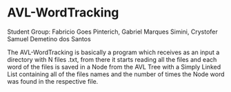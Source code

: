 # AVL-WordTracking

Student Group:
Fabricio Goes Pinterich,
Gabriel Marques Simini,
Crystofer Samuel Demetino dos Santos

The AVL-WordTracking is basically a program which receives as an input a directory with N files .txt,
from there it starts reading all the files and each word of the files is saved in a Node from the AVL Tree
with a Simply Linked List containing all of the files names and the number of times the Node word was found
in the respective file.
